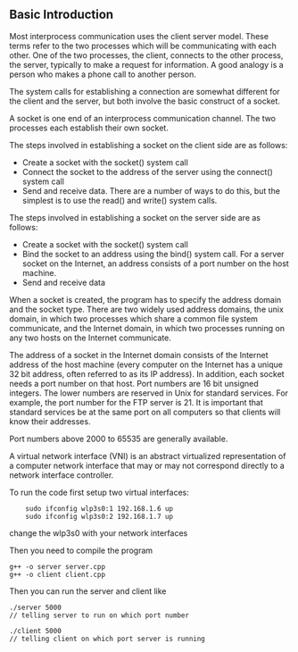 ## Basic Introduction

Most interprocess communication uses the client server model. These terms refer to the two processes which will be communicating with each other. One of the two processes, the client, connects to the other process, the server, typically to make a request for information. A good analogy is a person who makes a phone call to another person.

The system calls for establishing a connection are somewhat different for the client and the server, but both involve the basic construct of a socket.

A socket is one end of an interprocess communication channel. The two processes
each establish their own socket.

The steps involved in establishing a socket on the client side are as follows:
- Create a socket with the socket() system call
- Connect the socket to the address of the server using the connect() system call
- Send and receive data. There are a number of ways to do this, but the simplest is to use the read() and write() system calls.


The steps involved in establishing a socket on the server side are as follows:
- Create a socket with the socket() system call
- Bind the socket to an address using the bind() system call. For a server socket on the Internet, an address consists of a port number on the host machine.
- Send and receive data

When a socket is created, the program has to specify the address domain and the socket type.
There are two widely used address domains, the unix domain, in which two processes which share a common file system communicate, and the Internet domain, in which two processes running on any two hosts on the Internet communicate.

The address of a socket in the Internet domain consists of the Internet address of the host machine (every computer on the Internet has a unique 32 bit address, often referred to as its IP address).
In addition, each socket needs a port number on that host.
Port numbers are 16 bit unsigned integers.
The lower numbers are reserved in Unix for standard services. For example, the port number for the FTP server is 21. It is important that standard services be at the same port on all computers so that clients will know their addresses.

Port numbers above 2000 to 65535 are generally available.

A virtual network interface (VNI) is an abstract virtualized representation of a computer network interface that may or may not correspond directly to a network interface controller.

To run the code first setup two virtual interfaces:
```
    sudo ifconfig wlp3s0:1 192.168.1.6 up
    sudo ifconfig wlp3s0:2 192.168.1.7 up
```
change the wlp3s0 with your network interfaces 

Then you need to compile the program
```
g++ -o server server.cpp
g++ -o client client.cpp
```

Then you can run the server and client like 
```
./server 5000 
// telling server to run on which port number

./client 5000
// telling client on which port server is running
```

